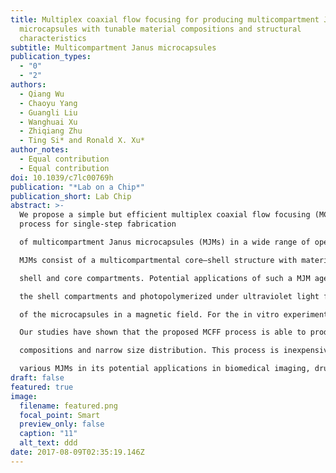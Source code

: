 ```yaml
---
title: Multiplex coaxial flow focusing for producing multicompartment Janus
  microcapsules with tunable material compositions and structural
  characteristics
subtitle: Multicompartment Janus microcapsules
publication_types:
  - "0"
  - "2"
authors:
  - Qiang Wu
  - Chaoyu Yang
  - Guangli Liu
  - Wanghuai Xu
  - Zhiqiang Zhu
  - Ting Si* and Ronald X. Xu*
author_notes:
  - Equal contribution
  - Equal contribution
doi: 10.1039/c7lc00769h
publication: "*Lab on a Chip*"
publication_short: Lab Chip
abstract: >-
  We propose a simple but efficient multiplex coaxial flow focusing (MCFF)
  process for single-step fabrication

  of multicompartment Janus microcapsules (MJMs) in a wide range of operating parameters. The produced

  MJMs consist of a multicompartmental core–shell structure with material compositions tunable in individual

  shell and core compartments. Potential applications of such a MJM agent are demonstrated in both benchtop and in vitro experiments. For the benchtop experiment, magnetic nanoparticles are loaded into one of

  the shell compartments and photopolymerized under ultraviolet light for controlled alignment and rotation

  of the microcapsules in a magnetic field. For the in vitro experiment, four different types of cells are encapsulated in the desired compartments of sodium alginate MJMs and co-cultured for seven days. By increasing the number of coaxial needles, we are also able to produce MJMs with three or more compartments.

  Our studies have shown that the proposed MCFF process is able to produce MJMs with desired material

  compositions and narrow size distribution. This process is inexpensive and scalable for mass production of

  various MJMs in its potential applications in biomedical imaging, drug delivery, and regenerative medicine
draft: false
featured: true
image:
  filename: featured.png
  focal_point: Smart
  preview_only: false
  caption: "11"
  alt_text: ddd
date: 2017-08-09T02:35:19.146Z
---
```

